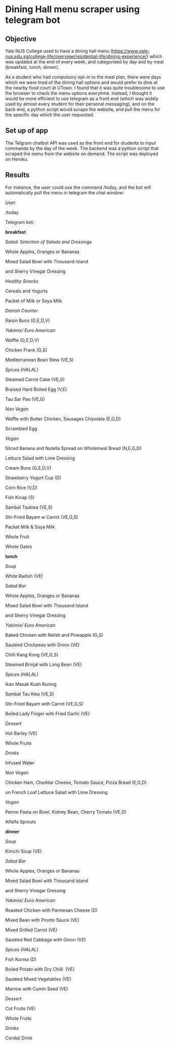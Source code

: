 # Dining Hall menu scraper using telegram bot 

## Objective
Yale NUS College used to have a dining hall menu (https://www.yale-nus.edu.sg/college-life/overview/residential-life/dining-experience/) which was updated at the end of every week, and categorised by day and by meal (breakfast, lunch, dinner).

As a student who had compulsory opt-in to the meal plan, there were days which we were tired of the dining hall options and would prefer to dine at the nearby food court at UTown. I found that it was quite troublesome to use the browser to check the menu options everytime. Instead, I thought it would be more efficient to use telegram as a front end (which was widely used by almost every student for their personal messaging), and on the back end, a python script would scrape the website, and pull the menu for the specific day which the user requested.

## Set up of app
The Telgram chatbot API was used as the front end for students to input commands by the day of the week. The backend was a python script that scraped the menu from the website on demand. The script was deployed on Heroku.

## Results
For instance, the user could use the command /today, and the bot will automatically pull the menu in telegram the chat window:

User:

/today

Telegram bot:

__breakfast__

*Salad: Selection of Salads and Dressings*

Whole Apples, Oranges or Bananas

Mixed Salad Bowl with Thousand Island

and Sherry Vinegar Dressing

*Healthy Snacks*

Cereals and Yogurts

Packet of Milk or Soya Milk

*Danish Counter*

Raisin Buns (G,E,D,V)

*Yakimix/ Euro American*

Waffle (G,E,D,V)

Chicken Frank (G,S)

Mediterranean Bean Stew (VE,S)

*Spices (HALAL)*

Steamed Carrot Cake (VE,G)

Braised Hard Boiled Egg (V,E)

Tau Sar Pau (VE,G)

*Non Vegan*

Waffle with Butter Chicken, Sausages Chipolata (E,G,D)

Scrambled Egg

*Vegan*

Sliced Banana and Nutella Spread on Wholemeal Bread (N,E,G,D)

Lettuce Salad with Lime Dressing

Cream Buns (G,E,D,V)

Strawberry Yogurt Cup (D)

Corn Rice (V,D)

Fish Kicap (S)

Sambal Taukwa (VE,S)

Stir-Fried Bayam w Carrot (VE,G,S)

Packet Milk & Soya Milk

Whole Fruit

Whole Dates


__lunch__

*Soup*

White Radish (VE)

*Salad Bar*

Whole Apples, Oranges or Bananas

Mixed Salad Bowl with Thousand Island

and Sherry Vinegar Dressing

*Yakimix/ Euro American*

Baked Chicken with Relish and Pineapple (G,S)

Sautéed Chickpeas with Onion (VE)

Chilli Kang Kong (VE,G,S)

Steamed Brinjal with Long Bean (VE)

*Spices (HALAL)*

Ikan Masak Kuah Kuning

Sambal Tau Kwa (VE,S)

Stir-Fried Bayam with Carrot (VE,G,S)

Boiled Lady Finger with Fried Garlic (VE)

*Dessert*

Hot Barley (VE)

Whole Fruits

*Drinks*

Infused Water

*Non Vegan*

Chicken Ham, Cheddar Cheese, Tomato Sauce, Pizza Bread (E,G,D)

on French Loaf Lettuce Salad with Lime Dressing

*Vegan*

Penne Pasta on Bowl, Kidney Bean, Cherry Tomato (VE,G)

Alfalfa Sprouts


__dinner__

*Soup*

Kimchi Soup (VE)

*Salad Bar*

Whole Apples, Oranges or Bananas

Mixed Salad Bowl with Thousand Island

and Sherry Vinegar Dressing

*Yakimix/ Euro American*

Roasted Chicken with Parmesan Cheese (D)

Mixed Bean with Pronto Sauce (VE)

Mixed Grilled Carrot (VE)

Sautéed Red Cabbage with Onion (VE)

*Spices (HALAL)*

Fish Korma (D)

Boiled Potato with Dry Chilli  (VE)

Sautéed Mixed Vegetables (VE)

Marrow with Cumin Seed (VE)

*Dessert*

Cut Fruits (VE)

Whole Fruits

*Drinks*

Cordial Drink
